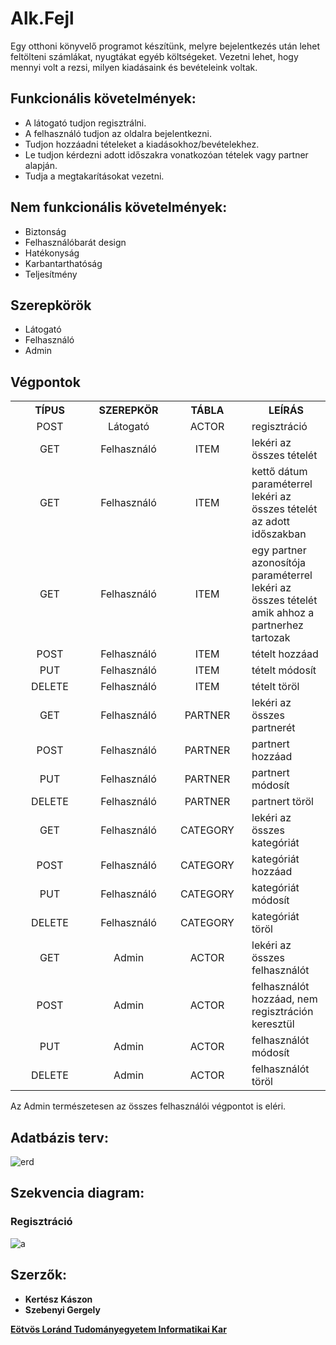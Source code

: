 [Eötvös Loránd Tudományegyetem Informatikai Kar]: http://inf.elte.hu

# Alk.Fejl

Egy otthoni könyvelő programot készítünk, melyre bejelentkezés után lehet feltölteni számlákat, nyugtákat egyéb költségeket. Vezetni lehet, hogy mennyi volt a rezsi, milyen kiadásaink és bevételeink voltak.

## Funkcionális követelmények:

+ A látogató tudjon regisztrálni.
+ A felhasználó tudjon az oldalra bejelentkezni.
+ Tudjon hozzáadni tételeket a kiadásokhoz/bevételekhez.
+ Le tudjon kérdezni adott időszakra vonatkozóan tételek vagy partner alapján.
+ Tudja a megtakarításokat vezetni.

## Nem funkcionális követelmények:

+ Biztonság
+ Felhasználóbarát design
+ Hatékonyság
+ Karbantarthatóság
+ Teljesítmény

## Szerepkörök

+ Látogató
+ Felhasználó
+ Admin

## Végpontok

<table align="center" width="100%">
    <tr align="center" width="100%">
        <th width="25%">TÍPUS</th>
        <th width="25%">SZEREPKÖR</th>
        <th width="25%">TÁBLA</th>
        <th width="25%">LEÍRÁS</th>
    </tr>
    <tr align="center" width="100%">
        <td align="center" width="25%">POST</td>
        <td align="center" width="25%">Látogató</td>
        <td align="center" width="25%">ACTOR</td>
        <td align="left" width="25%">regisztráció</td>
    </tr>
    <tr align="center" width="100%">
        <td align="center" width="25%">GET</td>
        <td align="center" width="25%">Felhasználó</td>
        <td align="center" width="25%">ITEM</td>
        <td align="left" width="25%">lekéri az összes tételét</td>
    </tr>
    <tr align="center" width="100%">
        <td align="center" width="25%">GET</td>
        <td align="center" width="25%">Felhasználó</td>
        <td align="center" width="25%">ITEM</td>
        <td align="left" width="25%">kettő dátum paraméterrel lekéri az összes tételét az adott időszakban</td>
    </tr>
    <tr align="center" width="100%">
        <td align="center" width="25%">GET</td>
        <td align="center" width="25%">Felhasználó</td>
        <td align="center" width="25%">ITEM</td>
        <td align="left" width="25%">egy partner azonosítója paraméterrel lekéri az összes tételét amik ahhoz a partnerhez tartozak</td>
    </tr>
    <tr align="center" width="100%">
        <td align="center" width="25%">POST</td>
        <td align="center" width="25%">Felhasználó</td>
        <td align="center" width="25%">ITEM</td>
        <td align="left" width="25%">tételt hozzáad</td>
    </tr>
    <tr align="center" width="100%">
        <td align="center" width="25%">PUT</td>
        <td align="center" width="25%">Felhasználó</td>
        <td align="center" width="25%">ITEM</td>
        <td align="left" width="25%">tételt módosít</td>
    </tr>    
    <tr align="center" width="100%">
        <td align="center" width="25%">DELETE</td>
        <td align="center" width="25%">Felhasználó</td>
        <td align="center" width="25%">ITEM</td>
        <td align="left" width="25%">tételt töröl</td>
    </tr>
    <tr align="center" width="100%">
        <td align="center" width="25%">GET</td>
        <td align="center" width="25%">Felhasználó</td>
        <td align="center" width="25%">PARTNER</td>
        <td align="left" width="25%">lekéri az összes partnerét</td>
    </tr>
    <tr align="center" width="100%">
        <td align="center" width="25%">POST</td>
        <td align="center" width="25%">Felhasználó</td>
        <td align="center" width="25%">PARTNER</td>
        <td align="left" width="25%">partnert hozzáad</td>
    </tr>
    <tr align="center" width="100%">
        <td align="center" width="25%">PUT</td>
        <td align="center" width="25%">Felhasználó</td>
        <td align="center" width="25%">PARTNER</td>
        <td align="left" width="25%">partnert módosít</td>
    </tr>    
    <tr align="center" width="100%">
        <td align="center" width="25%">DELETE</td>
        <td align="center" width="25%">Felhasználó</td>
        <td align="center" width="25%">PARTNER</td>
        <td align="left" width="25%">partnert töröl</td>
    </tr>
    <tr align="center" width="100%">
        <td align="center" width="25%">GET</td>
        <td align="center" width="25%">Felhasználó</td>
        <td align="center" width="25%">CATEGORY</td>
        <td align="left" width="25%">lekéri az összes kategóriát</td>
    </tr>
    <tr align="center" width="100%">
        <td align="center" width="25%">POST</td>
        <td align="center" width="25%">Felhasználó</td>
        <td align="center" width="25%">CATEGORY</td>
        <td align="left" width="25%">kategóriát hozzáad</td>
    </tr>
    <tr align="center" width="100%">
        <td align="center" width="25%">PUT</td>
        <td align="center" width="25%">Felhasználó</td>
        <td align="center" width="25%">CATEGORY</td>
        <td align="left" width="25%">kategóriát módosít</td>
    </tr>    
    <tr align="center" width="100%">
        <td align="center" width="25%">DELETE</td>
        <td align="center" width="25%">Felhasználó</td>
        <td align="center" width="25%">CATEGORY</td>
        <td align="left" width="25%">kategóriát töröl</td>
    </tr>
        <tr align="center" width="100%">
        <td align="center" width="25%">GET</td>
        <td align="center" width="25%">Admin</td>
        <td align="center" width="25%">ACTOR</td>
        <td align="left" width="25%">lekéri az összes felhasználót</td>
    </tr>
    <tr align="center" width="100%">
        <td align="center" width="25%">POST</td>
        <td align="center" width="25%">Admin</td>
        <td align="center" width="25%">ACTOR</td>
        <td align="left" width="25%">felhasználót hozzáad, nem regisztráción keresztül</td>
    </tr>
    <tr align="center" width="100%">
        <td align="center" width="25%">PUT</td>
        <td align="center" width="25%">Admin</td>
        <td align="center" width="25%">ACTOR</td>
        <td align="left" width="25%">felhasználót módosít</td>
    </tr>    
    <tr align="center" width="100%">
        <td align="center" width="25%">DELETE</td>
        <td align="center" width="25%">Admin</td>
        <td align="center" width="25%">ACTOR</td>
        <td align="left" width="25%">felhasználót töröl</td>
    </tr>
</table>

Az Admin természetesen az összes felhasználói végpontot is eléri.

## Adatbázis terv:
![erd](https://user-images.githubusercontent.com/17639500/47970635-80731580-e088-11e8-9735-4f35f8f5718c.PNG)

## Szekvencia diagram:
### Regisztráció
![a](https://user-images.githubusercontent.com/36520783/47970949-3d1aa600-e08c-11e8-8773-7870571261f0.PNG)
<!---
<table align="center" width="100%">
    <th colspan="3" width="100%">ACTOR</th>
    <tr align="center" width="100%">
        <th width="33%">ATTRIBÚTUM</th>
        <th width="33%">TÍPUS</th>
        <th width="33%">LEÍRÁS</th>
    </tr>
    <tr align="center" width="100%">
        <td align="center" width="33%">ID</td>
        <td align="center" width="33%">BIGINT</td>
        <td align="justify" width="33%">felhasználó azonosítója (PK)</td>
    <tr align="center" width="100%">
        <td align="center" width="33%">FIRST_NAME</td>
        <td align="center" width="33%">VARCHAR2(30)</td>
        <td align="justify" width="33%">felhasználó keresztneve</td>
    </tr>
    <tr align="center" width="100%">
        <td align="center" width="33%">LAST_NAME</td>
        <td align="center" width="33%">VARCHAR2(30)</td>
        <td align="justify" width="33%">felhasználó vezetékneve</td>
    </tr>
    <tr align="center" width="100%">
        <td align="center" width="33%">PASSWORD</td>
        <td align="center" width="33%">VARCHAR2(60)</td>
        <td align="justify" width="33%">hashelt jelszó</td>
    </tr>
    <tr align="center" width="100%">
        <td align="center" width="33%">EMAIL</td>
        <td align="center" width="33%">VARCHAR2(50)</td>
        <td align="justify" width="33%">email cím</td>
    </tr>
    <tr align="center" width="100%">
        <td align="center" width="33%">BALANCE</td>
        <td align="center" width="33%">BIGINT</td>
        <td align="justify" width="33%">felhasználó egyenlege</td>
    </tr>
</table>

<table align="center" width="100%">
    <th colspan="3" width="100%">PARTNER</th>
    <tr align="center" width="100%">
        <th width="33%">ATTRIBÚTUM</th>
        <th width="33%">TÍPUS</th>
        <th width="33%">LEÍRÁS</th>
    </tr>
    <tr align="center" width="100%">
        <td align="center" width="33%">ID</td>
        <td align="center" width="33%">BIGINT</td>
        <td align="justify" width="33%">partner azonosítója (PK)</td>
    <tr align="center" width="100%">
        <td align="center" width="33%">NAME</td>
        <td align="center" width="33%">VARCHAR2(60)</td>
        <td align="justify" width="33%">partner/cég neve</td>
    </tr>
    <tr align="center" width="100%">
        <td align="center" width="33%">CITY</td>
        <td align="center" width="33%">VARCHAR2(60)</td>
        <td align="justify" width="33%">partner/cég városa</td>
    </tr>
    <tr align="center" width="100%">
        <td align="center" width="33%">ADDRESS</td>
        <td align="center" width="33%">VARCHAR2(60)</td>
        <td align="justify" width="33%">partner/cég címe</td>
    </tr>
    <tr align="center" width="100%">
        <td align="center" width="33%">TAX_NUM</td>
        <td align="center" width="33%">VARCHAR2(11)</td>
        <td align="justify" width="33%">adószám</td>
    </tr>
</table>

<table align="center" width="100%">
    <th colspan="3" width="100%">ITEM</th>
    <tr align="center" width="100%">
        <th width="33%">ATTRIBÚTUM</th>
        <th width="33%">TÍPUS</th>
        <th width="33%">LEÍRÁS</th>
    </tr>
    <tr align="center" width="100%">
        <td align="center" width="33%">ID</td>
        <td align="center" width="33%">BIGINT</td>
        <td align="justify" width="33%">tétel azonosítója (PK)</td>
    </tr>
    <tr align="center" width="100%">
        <td align="center" width="33%">ACTOR_ID</td>
        <td align="center" width="33%">BIGINT</td>
        <td align="justify" width="33%">tulajdonos azonosítója (FK)</td>
    </tr>
    <tr align="center" width="100%">
        <td align="center" width="33%">CATEGORY</td>
        <td align="center" width="33%">VARCHAR2(30)</td>
        <td align="justify" width="33%">a tétel kategóriája (FK)</td>
    </tr>
    <tr align="center" width="100%">
        <td align="center" width="33%">NAME</td>
        <td align="center" width="33%">VARCHAR2(50)</td>
        <td align="justify" width="33%">a tétel neve</td>
    </tr>
    <tr align="center" width="100%">
        <td align="center" width="33%">PARTNER_ID</td>
        <td align="center" width="33%">BIGINT</td>
        <td align="justify" width="33%">a partner azonosítója</td>
    </tr>
    <tr align="center" width="100%">
        <td align="center" width="33%">AMOUNT</td>
        <td align="center" width="33%">BIGINT</td>
        <td align="justify" width="33%">a tétel összege</td>
    </tr>
    <tr align="center" width="100%">
        <td align="center" width="33%">DATE_OF_DEADLINE</td>
        <td align="center" width="33%">DATE</td>
        <td align="justify" width="33%">a tétel fizetési határideje</td>
    </tr>
    <tr align="center" width="100%">
        <td align="center" width="33%">DATE_OF_COMPLETION</td>
        <td align="center" width="33%">DATE</td>
        <td align="justify" width="33%">a tétel teljesítésének ideje</td>
    </tr>
    <tr align="center" width="100%">
        <td align="center" width="33%">DESCRIPTION</td>
        <td align="center" width="33%">VARCHAR2(50)</td>
        <td align="justify" width="33%">a tételhez tartozó megjegyzés</td>
    </tr>
</table>

<table align="center" width="100%">
    <th colspan="3" width="100%">CATEGORY</th>
    <tr align="center" width="100%">
        <th width="33%">ATTRIBÚTUM</th>
        <th width="33%">TÍPUS</th>
        <th width="33%">LEÍRÁS</th>
    </tr>
    <tr align="center" width="100%">
        <td align="center" width="33%">ID</td>
        <td align="center" width="33%">BIGINT</td>
        <td align="justify" width="33%">a kategória azonosítója (PK)</td>
    </tr>
    <tr align="center" width="100%">
        <td align="center" width="33%">CATEGORY</td>
        <td align="center" width="33%">VARCHAR2(30)</td>
        <td align="justify" width="33%">kategória megnevezése</td>
    </tr>
</table>
--->
## Szerzők:

+ **Kertész Kászon**
+ **Szebenyi Gergely**

**[Eötvös Loránd Tudományegyetem Informatikai Kar]**
